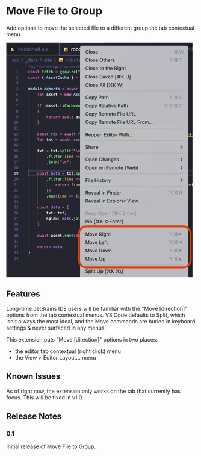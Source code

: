 # Move File to Group

Add options to move the selected file to a different group the tab contextual menu.

![Move commands in the tab contextual menu](images/screenshot.png)

## Features

Long-time JetBrains IDE users will be familiar with the "Move [direction]" options from the tab contextual menus. VS Code defaults to Split, which isn't always the most ideal, and the Move commands are buried in keyboard settings & never surfaced in any menus.

This extension puts "Move [direction]" options in two places:

- the editor tab contextual (right click) menu
- the View > Editor Layout... menu

## Known Issues

As of right now, the extension only works on the tab that currently has focus. This will be fixed in v1.0.

## Release Notes

### 0.1

Initial release of Move File to Group.

